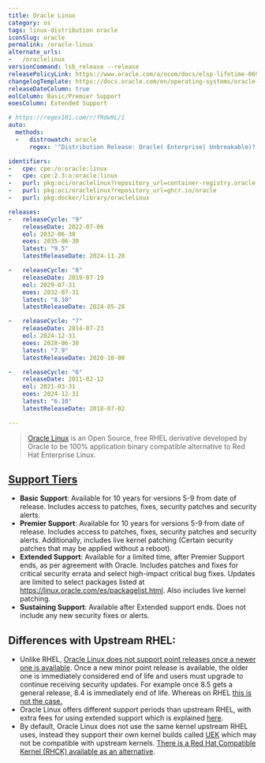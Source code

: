 ```yaml
---
title: Oracle Linux
category: os
tags: linux-distribution oracle
iconSlug: oracle
permalink: /oracle-linux
alternate_urls:
-   /oraclelinux
versionCommand: lsb_release --release
releasePolicyLink: https://www.oracle.com/a/ocom/docs/elsp-lifetime-069338.pdf
changelogTemplate: https://docs.oracle.com/en/operating-systems/oracle-linux/__RELEASE_CYCLE__/relnotes__LATEST__/
releaseDateColumn: true
eolColumn: Basic/Premier Support
eoesColumn: Extended Support

# https://regex101.com/r/fRdw9L/1
auto:
  methods:
  -   distrowatch: oracle
      regex: '^Distribution Release: Oracle( Enterprise| Unbreakable)? Linux R?(?P<major>\d)(-U|\.| Update )?(?P<minor>\d+)?$'

identifiers:
-   cpe: cpe:/o:oracle:linux
-   cpe: cpe:2.3:o:oracle:linux
-   purl: pkg:oci/oraclelinux?repository_url=container-registry.oracle.com/os
-   purl: pkg:oci/oraclelinux?repository_url=ghcr.io/oracle
-   purl: pkg:docker/library/oraclelinux

releases:
-   releaseCycle: "9"
    releaseDate: 2022-07-06
    eol: 2032-06-30
    eoes: 2035-06-30
    latest: "9.5"
    latestReleaseDate: 2024-11-20

-   releaseCycle: "8"
    releaseDate: 2019-07-19
    eol: 2029-07-31
    eoes: 2032-07-31
    latest: "8.10"
    latestReleaseDate: 2024-05-28

-   releaseCycle: "7"
    releaseDate: 2014-07-23
    eol: 2024-12-31
    eoes: 2028-06-30
    latest: "7.9"
    latestReleaseDate: 2020-10-08

-   releaseCycle: "6"
    releaseDate: 2011-02-12
    eol: 2021-03-31
    eoes: 2024-12-31
    latest: "6.10"
    latestReleaseDate: 2018-07-02

---
```


> [Oracle Linux](https://www.oracle.com/linux/) is an Open Source, free RHEL derivative developed
> by Oracle to be 100% application binary compatible alternative to Red Hat Enterprise Linux.

## [Support Tiers](https://www.oracle.com/us/support/library/enterprise-linux-support-policies-069172.pdf)

- **Basic Support**: Available for 10 years for versions 5-9 from date of release. Includes access
  to patches, fixes, security patches and security alerts.
- **Premier Support**: Available for 10 years for versions 5-9 from date of release. Includes
  access to patches, fixes, security patches and security alerts. Additionally, includes live
  kernel patching (Certain security patches that may be applied without a reboot).
- **Extended Support**: Available for a limited time, after Premier Support ends, as per agreement
  with Oracle. Includes patches and fixes for critical security errata and select high-impact
  critical bug fixes. Updates are limited to select packages listed at <https://linux.oracle.com/es/packagelist.html>.
  Also includes live kernel patching.
- **Sustaining Support**: Available after Extended support ends. Does not include any new security
  fixes or alerts.

## Differences with Upstream RHEL:

- Unlike RHEL, [Oracle Linux does not support point releases once a newer one is available](https://forums.oracle.com/ords/apexds/post/what-is-the-lifecycle-of-oracle-linux-for-minor-releases-2173).
  Once a new minor point release is available, the older one is immediately considered end of life
  and users must upgrade to continue receiving security updates. For example once 8.5 gets a
  general release, 8.4 is immediately end of life. Whereas on RHEL [this is not the case.](https://access.redhat.com/articles/rhel-eus)
- Oracle Linux offers different support periods than upstream RHEL, with extra fees for using
  extended support which is explained [here](https://www.oracle.com/a/ocom/docs/linux/oracle-linux-extended-support-ds.pdf).
- By default, Oracle Linux does not use the same kernel upstream RHEL uses, instead they support
  their own kernel builds called [UEK](https://docs.oracle.com/en/operating-systems/uek/) which may
  not be compatible with upstream kernels. [There is a Red Hat Compatible Kernel (RHCK) available
  as an alternative](https://forums.oracle.com/ords/apexds/post/oracle-linux-how-to-change-default-kernel-3742).
